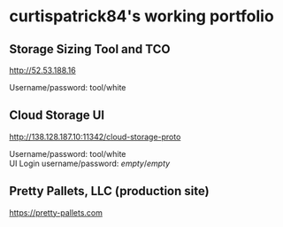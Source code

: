 # curtispatrick84's working portfolio

## Storage Sizing Tool and TCO
http://52.53.188.16

Username/password: tool/white

## Cloud Storage UI
http://138.128.187.10:11342/cloud-storage-proto

Username/password: tool/white  
UI Login username/password: _empty_/_empty_

## Pretty Pallets, LLC (production site)
https://pretty-pallets.com

